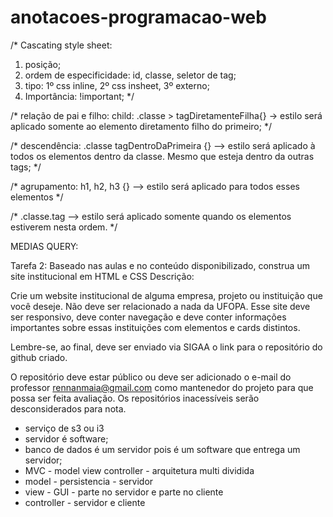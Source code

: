 # anotacoes-programacao-web
/* Cascating style sheet:

1. posição;
2. ordem de especificidade: id, classe, seletor de tag;
3. tipo: 1º css inline, 2º css insheet, 3º externo;
4. Importância: !important;
*/

/* relação de pai e filho: child:
.classe > tagDiretamenteFilha{} -> estilo será aplicado somente ao elemento diretamento filho do primeiro;
*/

/* descendência:
.classe tagDentroDaPrimeira {} --> estilo será aplicado à todos os elementos dentro da classe. Mesmo que esteja dentro da outras tags; */

/* agrupamento:
h1, h2, h3 {} --> estilo será aplicado para todos esses elementos */

/* 
.classe.tag --> estilo será aplicado somente quando os elementos estiverem nesta ordem. */


MEDIAS QUERY:


Tarefa 2: Baseado nas aulas e no conteúdo disponibilizado, construa um site institucional em HTML e CSS
Descrição:

Crie um website institucional de alguma empresa, projeto ou instituição que você deseje. Não deve ser relacionado a nada da UFOPA. Esse site deve ser responsivo, deve conter navegação e deve conter informações importantes sobre essas instituições com elementos e cards distintos.

Lembre-se, ao final, deve ser enviado via SIGAA o link para o repositório do github criado.

O repositório deve estar público ou deve ser adicionado o e-mail do professor rennanmaia@gmail.com como mantenedor do projeto para que possa ser feita avaliação. Os repositórios inacessíveis serão desconsiderados para nota.


* serviço de s3 ou i3
* servidor é software;
* banco de dados é um servidor pois é um software que entrega um servidor;
* MVC - model view controller - arquitetura multi dividida
* model - persistencia - servidor
* view - GUI - parte no servidor e parte no cliente
* controller -  servidor e cliente
